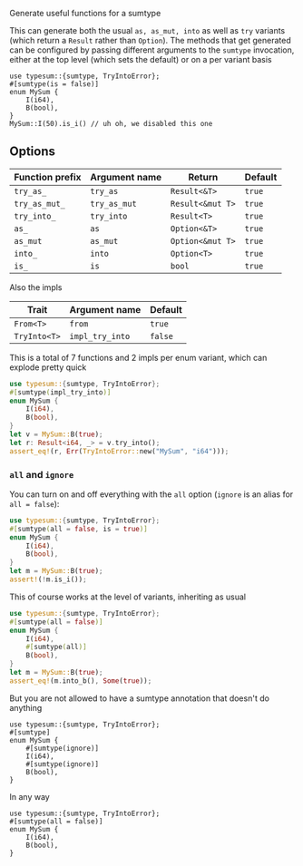 Generate useful functions for a sumtype

This can generate both the usual `as, as_mut, into` as well as `try` variants
(which return a `Result` rather than `Option`). The methods that get generated
can be configured by passing different arguments to the `sumtype` invocation,
either at the top level (which sets the default) or on a per variant basis

```rust,compile_fail
use typesum::{sumtype, TryIntoError};
#[sumtype(is = false)]
enum MySum {
    I(i64),
    B(bool),
}
MySum::I(50).is_i() // uh oh, we disabled this one
```

## Options

| Function prefix | Argument name | Return           | Default |
| --------------- | ------------- | ---------------- | ------- |
| `try_as_`       | `try_as`      | `Result<&T>`     | `true`  |
| `try_as_mut_`   | `try_as_mut`  | `Result<&mut T>` | `true`  |
| `try_into_`     | `try_into`    | `Result<T>`      | `true`  |
| `as_`           | `as`          | `Option<&T>`     | `true`  |
| `as_mut`        | `as_mut`      | `Option<&mut T>` | `true`  |
| `into_`         | `into`        | `Option<T>`      | `true`  |
| `is_`           | `is`          | `bool`           | `true`  |

Also the impls

| Trait        | Argument name   | Default |
| ------------ | --------------- | ------- |
| `From<T>`    | `from`          | `true`  |
| `TryInto<T>` | `impl_try_into` | `false` |

This is a total of 7 functions and 2 impls per enum variant, which
can explode pretty quick

```rust
use typesum::{sumtype, TryIntoError};
#[sumtype(impl_try_into)]
enum MySum {
    I(i64),
    B(bool),
}
let v = MySum::B(true);
let r: Result<i64, _> = v.try_into();
assert_eq!(r, Err(TryIntoError::new("MySum", "i64")));

```

### `all` and `ignore`

You can turn on and off everything with the `all` option (`ignore` is an alias
for `all = false`):

```rust
use typesum::{sumtype, TryIntoError};
#[sumtype(all = false, is = true)]
enum MySum {
    I(i64),
    B(bool),
}
let m = MySum::B(true);
assert!(!m.is_i());
```

This of course works at the level of variants, inheriting as usual

```rust
use typesum::{sumtype, TryIntoError};
#[sumtype(all = false)]
enum MySum {
    I(i64),
    #[sumtype(all)]
    B(bool),
}
let m = MySum::B(true);
assert_eq!(m.into_b(), Some(true));
```

But you are not allowed to have a sumtype annotation that doesn't do anything

```rust,compile_fail
use typesum::{sumtype, TryIntoError};
#[sumtype]
enum MySum {
    #[sumtype(ignore)]
    I(i64),
    #[sumtype(ignore)]
    B(bool),
}
```

In any way

```rust,compile_fail
use typesum::{sumtype, TryIntoError};
#[sumtype(all = false)]
enum MySum {
    I(i64),
    B(bool),
}
```
